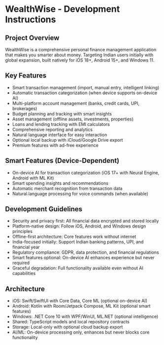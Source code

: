 # WealthWise - Development Instructions

## Project Overview
WealthWise is a comprehensive personal finance management application that makes you smarter about money. Targeting Indian users initially with global expansion, built natively for iOS 18+, Android 15+, and Windows 11.

## Key Features
- Smart transaction management (import, manual entry, intelligent linking)
- Automatic transaction categorization (when device supports on-device AI)
- Multi-platform account management (banks, credit cards, UPI, brokerages)
- Budget planning and tracking with smart insights
- Asset management (offline assets, investments, properties)
- Loans and lending tracking with EMI calculators
- Comprehensive reporting and analytics
- Natural language interface for easy interaction
- Optional local backup with iCloud/Google Drive export
- Premium features with ad-free experience

## Smart Features (Device-Dependent)
- On-device AI for transaction categorization (iOS 17+ with Neural Engine, Android with ML Kit)
- Smart spending insights and recommendations
- Automatic merchant recognition from transaction data
- Natural language processing for voice commands (when available)

## Development Guidelines
- Security and privacy first: All financial data encrypted and stored locally
- Platform-native design: Follow iOS, Android, and Windows design principles
- Offline-first architecture: Core features work without internet
- India-focused initially: Support Indian banking patterns, UPI, and financial year
- Regulatory compliance: GDPR, data protection, and financial regulations
- Smart features optional: On-device AI enhances experience but never required
- Graceful degradation: Full functionality available even without AI capabilities

## Architecture
- iOS: Swift/SwiftUI with Core Data, Core ML (optional on-device AI)
- Android: Kotlin with Room/Jetpack Compose, ML Kit (optional smart features)
- Windows: .NET Core 10 with WPF/WinUI, ML.NET (optional intelligence)
- Shared: TypeScript models and local repository contracts
- Storage: Local-only with optional cloud backup export
- AI/ML: On-device processing only, enhances but never blocks core functionality